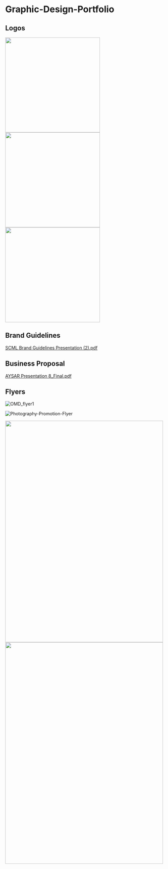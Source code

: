 # Graphic-Design-Portfolio

## Logos

<img src="https://github.com/user-attachments/assets/d7ae204d-4659-4d68-ad66-dbf15ad4d8fa" width="300" height="300">

<img src="https://github.com/user-attachments/assets/811a061d-45f0-4d1f-8189-d2725fdb6be9" width="300" height="300">

<img src="https://github.com/user-attachments/assets/07a8a2e8-3783-4fa4-b199-768163b1775a" width="300" height="300">

## Brand Guidelines

[SCML Brand Guidelines Presentation (2).pdf](https://github.com/user-attachments/files/16920180/SCML.Brand.Guidelines.Presentation.2.pdf)

## Business Proposal

[AYSAR Presentation 8_Final.pdf](https://github.com/user-attachments/files/16920174/AYSAR.Presentation.8_Final.pdf)

## Flyers

![OMD_flyer1](https://github.com/user-attachments/assets/42c0d093-f93c-416b-adaa-02edb92eee7b)

![Photography-Promotion-Flyer](https://github.com/user-attachments/assets/2bfdea1f-fe8b-4f9c-b217-69cafb0eb201)


<img src="https://github.com/user-attachments/assets/42c0d093-f93c-416b-adaa-02edb92eee7b" width="500" height="700">

<img src="https://github.com/user-attachments/assets/2bfdea1f-fe8b-4f9c-b217-69cafb0eb201" width="500" height="700">



